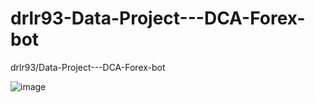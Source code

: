 # drlr93-Data-Project---DCA-Forex-bot
drlr93/Data-Project---DCA-Forex-bot



![image](https://user-images.githubusercontent.com/98351714/225624337-6ce0ad59-4414-4d4c-863a-ea102df1058f.png)


